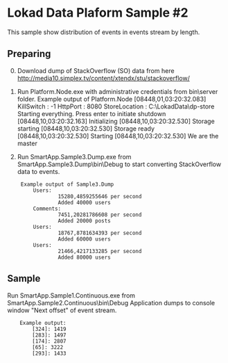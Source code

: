﻿Lokad Data Plaform Sample #2
========

This sample show distribution of events in events stream by length.

Preparing
---------

0. Download dump of StackOverflow (SO) data from here http://media10.simplex.tv/content/xtendx/stu/stackoverflow/

1. Run Platform.Node.exe with administrative credentials from bin\server folder.
        Example output of Platform.Node
            [08448,01,03:20:32.083] KillSwitch : -1
            HttpPort : 8080
            StoreLocation : C:\LokadData\dp-store
            Starting everything. Press enter to initiate shutdown
            [08448,10,03:20:32.163] Initializing
            [08448,10,03:20:32.530] Storage starting
            [08448,10,03:20:32.530] Storage ready
            [08448,10,03:20:32.530] Starting
            [08448,10,03:20:32.530] We are the master

2. Run SmartApp.Sample3.Dump.exe from SmartApp.Sample3.Dump\bin\Debug to start converting StackOverflow data to events.

        Example output of Sample3.Dump
            Users:
                    15280,4859255646 per second
                    Added 40000 users
            Comments:
                    7451,20281786608 per second
                    Added 20000 posts
            Users:
                    18767,8781634393 per second
                    Added 60000 users
            Users:
                    21466,4217133285 per second
                    Added 80000 users


Sample
------

Run SmartApp.Sample1.Continuous.exe from SmartApp.Sample2.Continuous\bin\Debug
Application dumps to console window "Next offset" of event stream.

        Example output:
            [324]: 1419
            [283]: 1497
            [174]: 2807
            [65]: 3222
            [293]: 1433